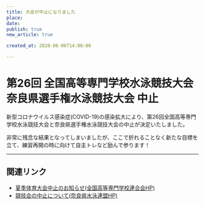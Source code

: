 ```yaml
---
title: 大会が中止になりました
place: 
date: 
publish: true
new_article: true

created_at: 2020-06-06T14:00:00

---
```


# 第26回 全国高等専門学校水泳競技大会　奈良県選手権水泳競技大会 中止

新型コロナウイルス感染症(COVID-19)の感染拡大により、第26回全国高等専門学校水泳競技大会と奈良県選手権水泳競技大会の中止が決定いたしました。

非常に残念な結果となってしまいましたが、ここで折れることなく新たな目標を立て、練習再開の時に向けて自主トレなど励んで参ります！

---

## 関連リンク

- [夏季体育大会中止のお知らせ(全国高等専門学校連合会HP)](https://www.kosen-all.or.jp/information/2020/05/post-12.html)
- [競技会の中止について(奈良県水泳連盟HP)](http://nara-swim.jp/wp-content/uploads/2020/04/11914d3c5c6b708a6631ffd00953cff5.pdf)
